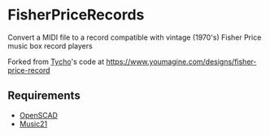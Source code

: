 # FisherPriceRecords
Convert a MIDI file to a record compatible with vintage (1970's) Fisher Price music box record players

Forked from [Tycho](https://www.youmagine.com/tycho/designs)'s code at https://www.youmagine.com/designs/fisher-price-record

## Requirements

* [OpenSCAD](http://www.openscad.org/)
* [Music21](http://web.mit.edu/music21/)
